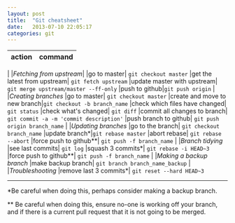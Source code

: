```yaml
---
layout: post
title:  "Git cheatsheet"
date:   2013-07-10 22:05:17
categories: git
---
```


|action|command
|:---|:----|
|
|*Fetching from upstream*|
|go to master| `git checkout master`
|get the latest from upstream| `git fetch upstream`
|update master with upstream| `git merge upstream/master --ff-only`
|push to github|`git push origin`
|
|*Creating branches*
|go to master| `git checkout master`
|create and move to new branch|`git checkout -b branch_name`
|check which files have changed| `git status`
|check what's changed| `git diff`
|commit all changes to branch| `git commit -a -m 'commit description'`
|push branch to github| `git push origin branch_name`
|
|*Updating branches*
|go to the branch| `git checkout branch_name`
|update branch\*|`git rebase master`
|abort rebase| `git rebase --abort`
|force push to github\*\*| `git push -f branch_name`
|
|*Branch tidying*
|see last commits| `git log`
|squash 3 commits\*| `git rebase -i HEAD~3`
|force push to github\*\*| `git push -f branch_name`
|
|*Making a backup branch*
|make backup branch| `git branch branch_name_backup`
|
|*Troubleshooting*
|remove last 3 commits\*| `git reset --hard HEAD~3`

---

\*Be careful when doing this, perhaps consider making a backup branch.

\*\* Be careful when doing this, ensure no-one is working off your branch, and if there is a current pull request that it is not going to be merged.
